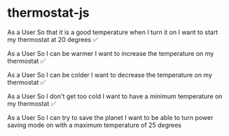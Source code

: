 # thermostat-js

As a User
So that it is a good temperature when I turn it on
I want to start my thermostat at 20 degrees ✅

As a User
So I can be warmer
I want to increase the temperature on my thermostat ✅

As a User
So I can be colder
I want to decrease the temperature on my thermostat ✅

As a User
So I don't get too cold
I want to have a minimum temperature on my thermostat ✅

As a User
So I can try to save the planet
I want to be able to turn power saving mode on with a maximum temperature of 25 degrees
